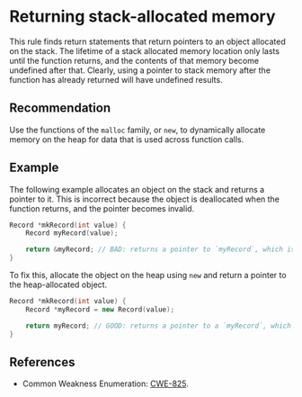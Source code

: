 # Returning stack-allocated memory
This rule finds return statements that return pointers to an object allocated on the stack. The lifetime of a stack allocated memory location only lasts until the function returns, and the contents of that memory become undefined after that. Clearly, using a pointer to stack memory after the function has already returned will have undefined results.


## Recommendation
Use the functions of the `malloc` family, or `new`, to dynamically allocate memory on the heap for data that is used across function calls.


## Example
The following example allocates an object on the stack and returns a pointer to it. This is incorrect because the object is deallocated when the function returns, and the pointer becomes invalid.


```cpp
Record *mkRecord(int value) {
	Record myRecord(value);

	return &myRecord; // BAD: returns a pointer to `myRecord`, which is a stack-allocated object.
}

```
To fix this, allocate the object on the heap using `new` and return a pointer to the heap-allocated object.


```cpp
Record *mkRecord(int value) {
	Record *myRecord = new Record(value);

	return myRecord; // GOOD: returns a pointer to a `myRecord`, which is a heap-allocated object.
}

```

## References
* Common Weakness Enumeration: [CWE-825](https://cwe.mitre.org/data/definitions/825.html).
